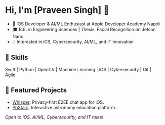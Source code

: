 # Hi, I'm [Praveen Singh] 👋

- 🚀 iOS Developer & AI/ML Enthusiast at Apple Developer Academy Napoli
- 🎓 B.E. in Engineering Sciences | Thesis: Facial Recognition on Jetson Nano
- 💡 Interested in iOS, Cybersecurity, AI/ML, and IT innovation

## 🔧 Skills
Swift | Python | OpenCV | Machine Learning | iOS | Cybersecurity | Git | Agile

## 🌟 Featured Projects
- [Whisper](https://github.com/ChillVeen/Whisper): Privacy-first E2EE chat app for iOS.
- [PoStars](https://github.com/ChillVeen/PoStars): Interactive astronomy education platform.

*Open to iOS, AI/ML, Cybersecurity, and IT roles!*

